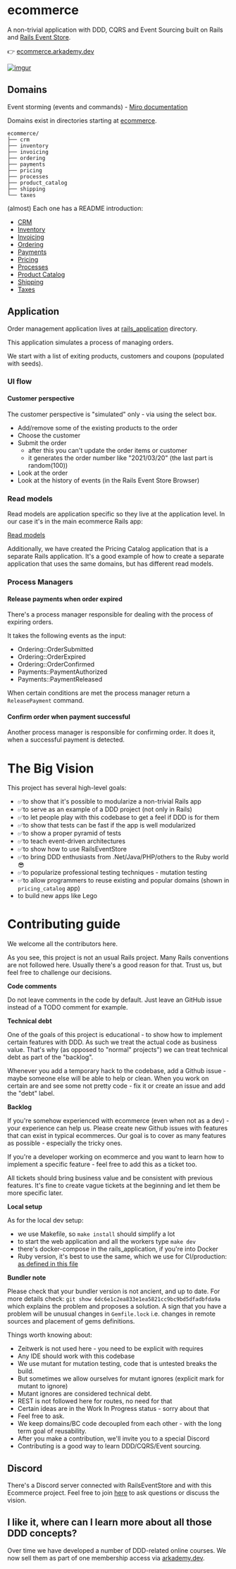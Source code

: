 # ecommerce

A non-trivial application with DDD, CQRS and Event Sourcing built on Rails and [Rails Event Store](https://railseventstore.org).

👉 [ecommerce.arkademy.dev](https://ecommerce.arkademy.dev)

[![imgur](https://imgur.com/ymJeLnP.png)](https://ecommerce.arkademy.dev)
## Domains

Event storming (events and commands) - [Miro documentation](https://miro.com/app/board/o9J_l7eqFP0=/)

Domains exist in directories starting at [ecommerce](/ecommerce).

```
ecommerce/
├── crm
├── inventory
├── invoicing
├── ordering
├── payments
├── pricing
├── processes
├── product_catalog
├── shipping
└── taxes
```

(almost) Each one has a README introduction:

* [CRM](ecommerce/crm/README.md)
* [Inventory](ecommerce/inventory/README.md)
* [Invoicing](ecommerce/invoicing/README.md)
* [Ordering](ecommerce/ordering/README.md)
* [Payments](ecommerce/payments/README.md)
* [Pricing](ecommerce/pricing/README.md)
* [Processes](ecommerce/processes/README.md)
* [Product Catalog](ecommerce/product_catalog/README.md)
* [Shipping](ecommerce/shipping/README.md)
* [Taxes](ecommerce/taxes/README.md)

## Application

Order management application lives at [rails_application](/rails_application) directory.

This application simulates a process of managing orders.

We start with a list of exiting products, customers and coupons (populated with seeds).

### UI flow

#### Customer perspective

The customer perspective is "simulated" only - via using the select box.

- Add/remove some of the existing products to the order
- Choose the customer
- Submit the order
  - after this you can't update the order items or customer
  - it generates the order number like "2021/03/20" (the last part is random(100))
- Look at the order
- Look at the history of events (in the Rails Event Store Browser)

### Read models

Read models are application specific so they live at the application level. 
In our case it's in the main ecommerce Rails app:

[Read models](https://github.com/RailsEventStore/ecommerce/tree/master/rails_application/app/read_models)

Additionally, we have created the Pricing Catalog application that is a separate Rails application. 
It's a good example of how to create a separate application that uses the same domains, but has different read models.


### Process Managers

#### Release payments when order expired

There's a process manager responsible for dealing with the process of
expiring orders.

It takes the following events as the input:
- Ordering::OrderSubmitted
- Ordering::OrderExpired
- Ordering::OrderConfirmed
- Payments::PaymentAuthorized
- Payments::PaymentReleased

When certain conditions are met the process manager return a
`ReleasePayment` command.

#### Confirm order when payment successful

Another process manager is responsible for confirming order.
It does it, when a successful payment is detected.


# The Big Vision

This project has several high-level goals:

- ✅to show that it's possible to modularize a non-trivial Rails app
- ✅to serve as an example of a DDD project (not only in Rails)
- ✅to let people play with this codebase to get a feel if DDD is for them
- ✅to show that tests can be fast if the app is well modularized
- ✅to show a proper pyramid of tests
- ✅to teach event-driven architectures
- ✅to show how to use RailsEventStore
- ✅to bring DDD enthusiasts from .Net/Java/PHP/others to the Ruby world 😎
- ✅to popularize professional testing techniques - mutation testing
- ✅to allow programmers to reuse existing and popular domains (shown in `pricing_catalog` app)
- to build new apps like Lego 

# Contributing guide

We welcome all the contributors here. 

As you see, this project is not an usual Rails project. 
Many Rails conventions are not followed here. Usually there's a good reason for that.
Trust us, but feel free to challenge our decisions.

**Code comments**

Do not leave comments in the code by default. Just leave an GitHub issue instead of a TODO comment for example.

**Technical debt**

One of the goals of this project is educational - to show how to implement certain features with DDD.
As such we treat the actual code as business value.
That's why (as opposed to "normal" projects") we can treat technical debt as part of the "backlog".

Whenever you add a temporary hack to the codebase, add a Github issue - maybe someone else will be able to help or clean.
When you work on certain are and see some not pretty code - fix it or create an issue and add the "debt" label.

**Backlog**

If you're somehow experienced with ecommerce (even when not as a dev) - your experience can help us. 
Please create new Github issues with features that can exist in typical ecommerces. 
Our goal is to cover as many features as possible - especially the tricky ones.

If you're a developer working on ecommerce and you want to learn how to implement a specific feature - feel free to add this as a ticket too.

All tickets should bring business value and be consistent with previous features.
It's fine to create vague tickets at the beginning and let them be more specific later. 

**Local setup**

As for the local dev setup:

- we use Makefile, so `make install` should simplify a lot
- to start the web application and all the workers type `make dev`
- there's docker-compose in the rails_application, if you're into Docker
- Ruby version, it's best to use the same, which we use for CI/production: [as defined in this file](https://github.com/RailsEventStore/ecommerce/blob/master/.github/workflows/rails_application.yml#L31)

**Bundler note**

Please check that your bundler version is not ancient, and up to date. For more details check:
`git show 6dc6e1c2ea833e1ea5821cc9bc9bd5dfadbfda9a` which explains the problem and proposes a solution.
A sign that you have a problem will be unusual changes in `Gemfile.lock` i.e. changes in remote sources and placement of gems definitions.

Things worth knowing about:

- Zeitwerk is not used here - you need to be explicit with requires
- Any IDE should work with this codebase
- We use mutant for mutation testing, code that is untested breaks the build.
- But sometimes we allow ourselves for mutant ignores (explicit mark for mutant to ignore)
- Mutant ignores are considered technical debt.
- REST is not followed here for routes, no need for that
- Certain ideas are in the Work In Progress status - sorry about that
- Feel free to ask.
- We keep domains/BC code decoupled from each other - with the long term goal of reusability.
- After you make a contribution, we'll invite you to a special Discord
- Contributing is a good way to learn DDD/CQRS/Event sourcing.

## Discord

There's a Discord server connected with RailsEventStore and with this Ecommerce project.
Feel free to join [here](https://discord.gg/2xDJPgPjc8) to ask questions or discuss the vision.

## I like it, where can I learn more about all those DDD concepts?

Over time we have developed a number of DDD-related online courses. We now sell them as part of one membership access via [arkademy.dev](https://arkademy.dev).
